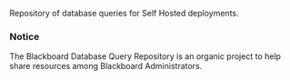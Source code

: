 Repository of database queries for Self Hosted deployments. 


<h3> Notice </h3>
The Blackboard Database Query Repository is an organic project to help share resources among Blackboard Administrators.
